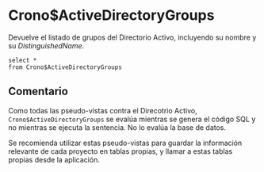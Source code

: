 ﻿---
SidebarGroup: "Directorio Activo"
---

# Crono$ActiveDirectoryGroups

Devuelve el listado de grupos del Directorio Activo, incluyendo su nombre y su *DistinguishedName*.

```
select *
from Crono$ActiveDirectoryGroups
```


## Comentario

Como todas las pseudo-vistas contra el Direcotrio Activo, `Crono$ActiveDirectoryGroups` se evalúa mientras se genera el código SQL y no mientras se ejecuta la sentencia. No lo evalúa la base de datos.

Se recomienda utilizar estas pseudo-vistas para guardar la información relevante de cada proyecto en tablas propias, y llamar a estas tablas propias desde la aplicación.